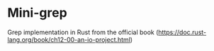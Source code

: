 # Mini-grep
Grep implementation in Rust from the official book (https://doc.rust-lang.org/book/ch12-00-an-io-project.html)
